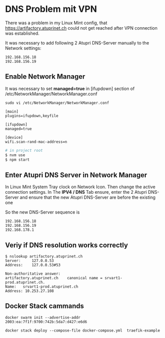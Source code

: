 # DNS Problem mit VPN

There was a problem in my Linux Mint config, that https://artifactory.atuprinet.ch could not get reached after VPN connection was established.

It was necessary to add following 2 Atupri DNS-Server manually to the Network settings:

```
192.168.156.18
192.168.156.19
```


## Enable Network Manager
It was necessary to set **managed=true** in [ifupdown] section of /etc/NetworkManager/NetworkManager.conf
```
sudo vi /etc/NetworkManager/NetworkManager.conf

[main]
plugins=ifupdown,keyfile

[ifupdown]
managed=true

[device]
wifi.scan-rand-mac-address=n
```

```bash
# in project root
$ nvm use
$ npm start
```

## Enter Atupri DNS Server in Network Manager

In Linux Mint System Tray clock on Network Icon. Then change the active connection settings.
In  The **IPV4 / DNS** Tab ensure, enter the 2 Atupri DNS-Server and ensure that the new Atupri DNS-Server are before the existing one

So the new DNS-Server sequence is 

```
192.168.156.18
192.168.156.19
192.168.178.1
```


## Veriy if DNS resolution works correctly
```aidl
$ nslookup artifactory.atuprinet.ch 
Server:		127.0.0.53
Address:	127.0.0.53#53

Non-authoritative answer:
artifactory.atuprinet.ch	canonical name = srvart1-prod.atuprinet.ch.
Name:	srvart1-prod.atuprinet.ch
Address: 10.253.27.108
```

## Docker Stack cammands 
```
docker swarm init --advertise-addr  2003:ea:7f1f:9700:742b:5da7:d427:e6d6

docker stack deploy --compose-file docker-compose.yml  traefik-example
```
